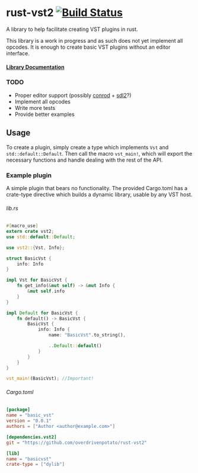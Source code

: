 # rust-vst2 [![Build Status](https://travis-ci.org/overdrivenpotato/rust-vst2.svg?branch=master)](https://travis-ci.org/overdrivenpotato/rust-vst2)
A library to help facilitate creating VST plugins in rust.

This library is a work in progress and as such does not yet implement all opcodes. It is enough to create basic VST plugins without an editor interface.

#### [Library Documentation](http://overdrivenpotato.github.io/rust-vst2)

### TODO
  - Proper editor support (possibly [conrod](https://github.com/PistonDevelopers/conrod) + [sdl2](https://github.com/AngryLawyer/rust-sdl2)?)
  - Implement all opcodes
  - Write more tests
  - Provide better examples

## Usage
To create a plugin, simply create a type which implements `Vst` and `std::default::Default`. Then call the macro `vst_main!`, which will export the necessary functions and handle dealing with the rest of the API.

### Example plugin
A simple plugin that bears no functionality. The provided Cargo.toml has a crate-type directive which builds a dynamic library, usable by any VST host.
###### lib.rs

```rust
#[macro_use]
extern crate vst2;
use std::default::Default;

use vst2::{Vst, Info};

struct BasicVst {
    info: Info
}

impl Vst for BasicVst {
    fn get_info(&mut self) -> &mut Info {
        &mut self.info
    }
}

impl Default for BasicVst {
    fn default() -> BasicVst {
        BasicVst {
            info: Info {
                name: "BasicVst".to_string(),

                ..Default::default()
            }
        }
    }
}

vst_main!(BasicVst); //Important!
```

###### Cargo.toml

```toml
[package]
name = "basic_vst"
version = "0.0.1"
authors = ["Author <author@example.com>"]

[dependencies.vst2]
git = "https://github.com/overdrivenpotato/rust-vst2"

[lib]
name = "basicvst"
crate-type = ["dylib"]
```
